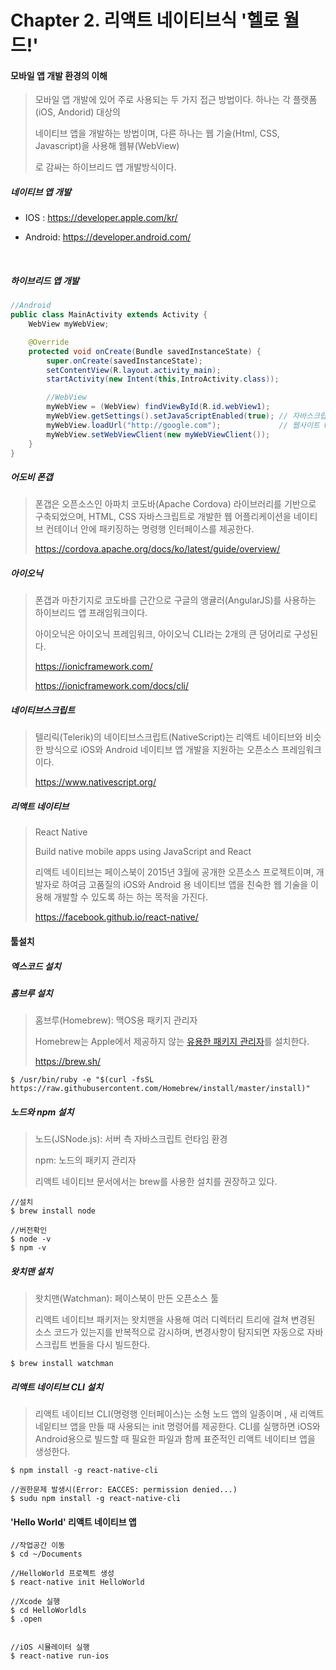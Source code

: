 # Chapter 2. 리액트 네이티브식 '헬로 월드!'

 

#### 모바일 앱 개발 환경의 이해

>모바일 앱 개발에 있어 주로 사용되는 두 가지 접근 방법이다. 하나는 각 플랫폼(iOS, Andorid) 대상의
>
>네이티브 앱을 개발하는 방법이며, 다른 하나는 웹 기술(Html, CSS, Javascript)을 사용해 웹뷰(WebView)
>
>로 감싸는 하이브리드 앱 개발방식이다.



##### 네이티브 앱 개발

- IOS : https://developer.apple.com/kr/

- Android: https://developer.android.com/

  ​

##### 하이브리드 앱 개발

``` java
//Android
public class MainActivity extends Activity {
    WebView myWebView;

    @Override
    protected void onCreate(Bundle savedInstanceState) {
        super.onCreate(savedInstanceState);
        setContentView(R.layout.activity_main);
        startActivity(new Intent(this,IntroActivity.class));

        //WebView
        myWebView = (WebView) findViewById(R.id.webView1);
        myWebView.getSettings().setJavaScriptEnabled(true); // 자바스크립트를 사용 설정
        myWebView.loadUrl("http://google.com");             // 웹사이트 URL
        myWebView.setWebViewClient(new myWebViewClient());
    }
}
```



##### 어도비 폰갭

> 폰갭은 오픈소스인 아파치 코도바(Apache Cordova) 라이브러리를 기반으로 구축되었으며, HTML, CSS 자바스크립트로 개발한 웹 어플리케이션을 네이티브 컨테이너 안에 패키징하는 명령행 인터페이스를 제공한다.
>
> https://cordova.apache.org/docs/ko/latest/guide/overview/



##### 아이오닉

> 폰갭과 마찬기지로 코도바를 근간으로 구글의 앵귤러(AngularJS)를 사용하는 하이브리드 앱 프래임워크이다.
>
> 아이오닉은 아이오닉 프레임워크, 아이오닉 CLI라는 2개의 큰 덩어리로 구성된다.
>
> https://ionicframework.com/
>
> https://ionicframework.com/docs/cli/



##### 네이티브스크립트

> 텔리릭(Telerik)의 네이티브스크립트(NativeScript)는 리액트 네이티브와 비슷한 방식으로 iOS와 Android 네이티브 앱 개발을 지원하는 오픈소스 프레임워크이다.
>
> https://www.nativescript.org/



##### 리액트 네이티브

> React Native
>
> Build native mobile apps using JavaScript and React
>
> 리액트 네이티브는 페이스북이 2015년 3월에 공개한 오픈소스 프로젝트이며, 개발자로 하여금 고품질의 iOS와 Android 용 네이티브 앱을 친숙한 웹 기술을 이용해 개발할 수 있도록 하는 하는 목적을 가진다.
>
> https://facebook.github.io/react-native/



#### 툴설치

##### 엑스코드 설치

##### 홈브루 설치

>홈브루(Homebrew): 맥OS용 패키지 관리자
>
>Homebrew는 Apple에서 제공하지 않는 [유용한 패키지 관리자](https://formulae.brew.sh/formula/)를 설치한다.
>
>https://brew.sh/

```shell
$ /usr/bin/ruby -e "$(curl -fsSL https://raw.githubusercontent.com/Homebrew/install/master/install)"
```



##### 노드와 npm 설치

> 노드(JSNode.js): 서버 측 자바스크립트 런타임 환경
>
> npm: 노드의 패키지 관리자
>
> 리액트 네이티브 문서에서는 brew를 사용한 설치를 권장하고 있다.

```shell
//설치
$ brew install node

//버전확인
$ node -v
$ npm -v
```



##### 왓치맨 설치

> 왓치맨(Watchman): 페이스북이 만든 오픈소스 툴
>
> 리액트 네이티브 패키저는 왓치맨을 사용해 여러 디렉터리 트리에 걸쳐 변경된 소스 코드가 있는지를 반복적으로 감시하며, 변경사항이 탐지되면 자동으로 자바스크립트 번들을 다시 빌드한다.

```shell
$ brew install watchman
```





##### 리액트 네이티브 CLI 설치

> 리액트 네이티브 CLI(명령행 인터페이스)는 소형 노드 앱의 일종이며 , 새 리액트 네잍티브 앱을 만들 때 사용되는 init 명령어를 제공한다. CLI를 실행하면 iOS와 Android용으로 빌드할 때 필요한 파일과 함께 표준적인 리액트 네이티브 앱을 생성한다.

```shell
$ npm install -g react-native-cli

//권한문제 발생시(Error: EACCES: permission denied...)
$ sudu npm install -g react-native-cli
```





#### 'Hello World' 리액트 네이티브 앱

```shell
//작업공간 이동
$ cd ~/Documents

//HelloWorld 프로젝트 생성
$ react-native init HelloWorld

//Xcode 실행
$ cd HelloWorldls
$ .open


//iOS 시뮬레이터 실행
$ react-native run-ios
```



